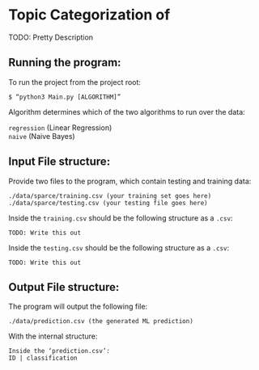 # Topic Categorization of 

TODO: Pretty Description
## Running the program:
To run the project from the project root:
```
$ “python3 Main.py [ALGORITHM]”
```
Algorithm determines which of the two algorithms to run over the data:

`regression` (Linear Regression)  
`naive` (Naive Bayes)

## Input File structure: 

Provide two files to the program, which contain testing and training data:
```
./data/sparce/training.csv (your training set goes here) 
./data/sparce/testing.csv (your testing file goes here)
```
Inside the `training.csv` should be the following structure as a `.csv`:
```
TODO: Write this out
```
Inside the `testing.csv` should be the following structure as a `.csv`:
```
TODO: Write this out
```
## Output File structure: 
The program will output the following file:
```
./data/prediction.csv (the generated ML prediction)
```
With the internal structure:
```
Inside the ‘prediction.csv’:
ID | classification
```
